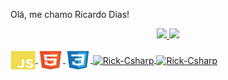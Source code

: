 Olá, me chamo Ricardo Dias!

<div align="center">
  <a href="https://github.com/ricardond">
  <img height="180em" src="https://github-readme-stats.vercel.app/api?username=ricardond&show_icons=true&theme=dark&include_all_commits=true&count_private=true"/>
  <img height="180em" " src="https://github-readme-stats.vercel.app/api/top-langs/?username=ricardond&layout=compact&langs_count=7&theme=dark"/>
</div>
 
<div style="display: inline_block"><br>
  <img align="center" alt="Rick-Js" height="30" width="40" src="https://raw.githubusercontent.com/devicons/devicon/master/icons/javascript/javascript-plain.svg">
  <img align="center" alt="Rick-HTML" height="30" width="40" src="https://raw.githubusercontent.com/devicons/devicon/master/icons/html5/html5-original.svg">
  <img align="center" alt="Rick-CSS" height="30" width="40" src="https://raw.githubusercontent.com/devicons/devicon/master/icons/css3/css3-original.svg">
  <img align="center" alt="Rick-Csharp" height="30" width="40" src="https://img.icons8.com/color/48/000000/c-programming.png">
  <img align="center" alt="Rick-Csharp" height="30" width="40" src="https://img.icons8.com/color/48/000000/java-coffee-cup-logo--v1.png">
  
</div>
